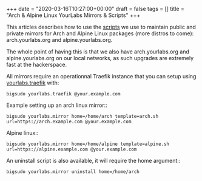 +++
date = "2020-03-16T10:27:00+00:00"
draft = false
tags = []
title = "Arch & Alpine Linux YourLabs Mirrors & Scripts"
+++

This articles describes how to use the
[scripts](https://yourlabs.io/oss/yourlabs.mirror) we use to maintain public
and private mirrors for Arch and Alpine Linux packages (more distros to come):
arch.yourlabs.org and alpine.yourlabs.org.

The whole point of having this is that we also have arch.yourlabs.org and
alpine.yourlabs.org on our local networks, as such upgrades are extremely fast
at the hackerspace.

<!--more-->

All mirrors require an operationnal Traefik instance that you can setup using
[yourlabs.traefik](https://yourlabs.io/oss/yourlabs.traefik) with:

```
bigsudo yourlabs.traefik @your.example.com
```

Example setting up an arch linux mirror::

```
bigsudo yourlabs.mirror home=/home/arch template=arch.sh url=https://arch.example.com @your.example.com
```

Alpine linux::

```
bigsudo yourlabs.mirror home=/home/alpine template=alpine.sh url=https://alpine.example.com @your.example.com
```

An uninstall script is also available, it will require the home argument::

```
bigsudo yourlabs.mirror uninstall home=/home/arch
```
